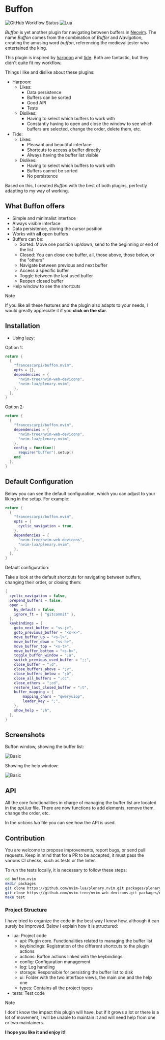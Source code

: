 # Buffon

![GitHub Workflow Status](http://img.shields.io/github/actions/workflow/status/francescarpi/buffon.nvim/default.yml?branch=main&style=for-the-badge)
![Lua](https://img.shields.io/badge/Made%20with%20Lua-blueviolet.svg?style=for-the-badge&logo=lua)


*Buffon* is yet another plugin for navigating between buffers in [Neovim](https://neovim.io/). The name *Buffon* comes from the combination of *Buffer* and *Navigation*, creating the amusing word *buffon*, referencing the medieval jester who entertained the king.

This plugin is inspired by [harpoon](https://github.com/ThePrimeagen/harpoon) and [tide](https://github.com/jackMort/tide.nvim). Both are fantastic, but they didn't quite fit my workflow.

Things I like and dislike about these plugins:

* Harpoon:
    * Likes:
        * Data persistence
        * Buffers can be sorted
        * Good API
        * Tests
    * Dislikes:
        * Having to select which buffers to work with
        * Constantly having to open and close the window to see which buffers are selected, change the order, delete them, etc.
* Tide:
    * Likes:
        * Pleasant and beautiful interface
        * Shortcuts to access a buffer directly
        * Always having the buffer list visible
    * Dislikes:
        * Having to select which buffers to work with
        * Buffers cannot be sorted
        * No persistence

Based on this, I created *Buffon* with the best of both plugins, perfectly adapting to my way of working.

## What Buffon offers

* Simple and minimalist interface
* Always visible interface
* Data persistence, storing the cursor position
* Works with **all** open buffers
* Buffers can be:
  * Sorted: Move one position up/down, send to the beginning or end of the list
  * Closed: You can close one buffer, all, those above, those below, or the "others"
  * Navigate between previous and next buffer
  * Access a specific buffer
  * Toggle between the last used buffer
  * Reopen closed buffer
* Help window to see the shortcuts

> [!NOTE]
> If you like all these features and the plugin also adapts to your needs, I would greatly appreciate it if you **click on the star**.

## Installation

* Using [lazy](https://github.com/folke/lazy.nvim):

Option 1:

```lua
return {
  {
    "francescarpi/buffon.nvim",
    opts = {},
    dependencies = {
      "nvim-tree/nvim-web-devicons",
      "nvim-lua/plenary.nvim",
    },
  },
}
```

Option 2:

```lua
return {
  {
    "francescarpi/buffon.nvim",
    dependencies = {
      "nvim-tree/nvim-web-devicons",
      "nvim-lua/plenary.nvim",
    },
    config = function()
      require("buffon").setup()
    end
  },
}
```

## Default Configuration

Below you can see the default configuration, which you can adjust to your liking in the setup. For example:

```lua
return {
  {
    "francescarpi/buffon.nvim",
    opts = {
      cyclic_navigation = true,
    },
    dependencies = {
      "nvim-tree/nvim-web-devicons",
      "nvim-lua/plenary.nvim",
    },
  },
}
```

Default configuration:

Take a look at the default shortcuts for navigating between buffers, changing their order, or closing them:


```lua
{
  cyclic_navigation = false,
  prepend_buffers = false,
  open = {
    by_default = false,
    ignore_ft = { "gitcommit" },
  },
  keybindings = {
    goto_next_buffer = "<s-j>",
    goto_previous_buffer = "<s-k>",
    move_buffer_up = "<s-l>",
    move_buffer_down = "<s-h>",
    move_buffer_top = "<s-t>",
    move_buffer_bottom = "<s-b>",
    toggle_buffon_window = ";a",
    switch_previous_used_buffer = ";;",
    close_buffer = ";d",
    close_buffers_above = ";v",
    close_buffers_below = ";b",
    close_all_buffers = ";cc",
    close_others = ";cd",
    restore_last_closed_buffer = ";t",
    buffer_mapping = {
        mapping_chars = "qweryuiop",
        leader_key = ";",
    },
    show_help = ";h",
  },
}
```

## Screenshots

Buffon window, showing the buffer list:

![Basic](./imgs/basic.png)

Showing the help window:

![Basic](./imgs/withhelp.png)

## API

All the core functionalities in charge of managing the buffer list are located in the *api.lua* file. There are now functions to add elements, remove them, change the order, etc.

In the *actions.lua* file you can see how the API is used.

## Contribution

You are welcome to propose improvements, report bugs, or send pull requests. Keep in mind that for a PR to be accepted, it must pass the various CI checks, such as tests or the linter.

To run the tests locally, it is necessary to follow these steps:

```bash
cd buffon.nvim
mkdir packages
git clone https://github.com/nvim-lua/plenary.nvim.git packages/plenary.nvim
git clone https://github.com/nvim-tree/nvim-web-devicons.git packages/nvim-web-devicons
make test
```

### Project Structure

I have tried to organize the code in the best way I knew how, although it can surely be improved. Below I explain how it is structured:

* lua: Project code
    * api: Plugin core. Functionalities related to managing the buffer list
    * keybindings: Registration of the different shortcuts to the plugin actions
    * actions: Buffon actions linked with the keybindings
    * config: Configuration management
    * log: Log handling
    * storage: Responsible for persisting the buffer list to disk
    * ui: Folder with the two interface views, the main one and the help one
    * types: Contains all the project types
* tests: Test code

> [!NOTE]
> I don't know the impact this plugin will have, but if it grows a lot or there is a lot of movement, I will be unable to maintain it and will need help from one or two maintainers.

**I hope you like it and enjoy it!**

